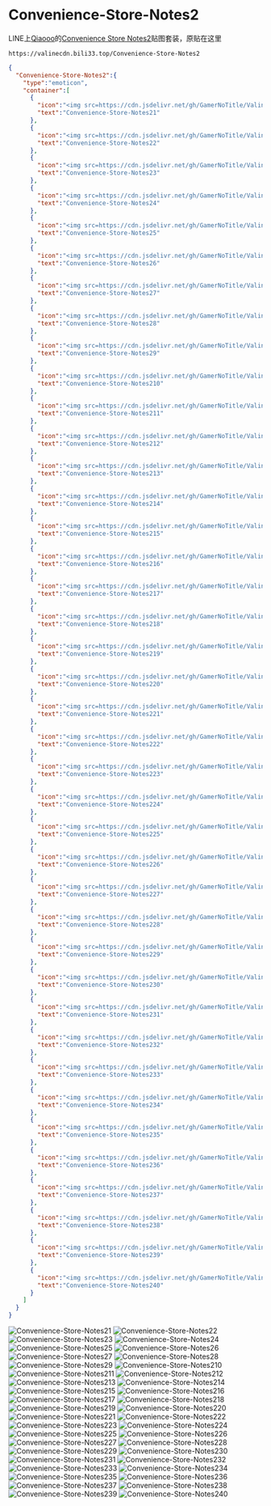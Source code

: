 # Convenience-Store-Notes2

LINE上[Qiaooo](https://store.line.me/emojishop/author/680646/zh-Hans)的[Convenience Store Notes2](https://store.line.me/emojishop/product/5ee472b6d01e105f9d4e6993/zh-Hans)贴图套装，原贴在这里

`https://valinecdn.bili33.top/Convenience-Store-Notes2`

```json
{
  "Convenience-Store-Notes2":{
    "type":"emoticon",
    "container":[
      {
        "icon":"<img src=https://cdn.jsdelivr.net/gh/GamerNoTitle/ValineCDN@master/Convenience-Store-Notes2/001.png>",
        "text":"Convenience-Store-Notes21"
      },
      {
        "icon":"<img src=https://cdn.jsdelivr.net/gh/GamerNoTitle/ValineCDN@master/Convenience-Store-Notes2/002.png>",
        "text":"Convenience-Store-Notes22"
      },
      {
        "icon":"<img src=https://cdn.jsdelivr.net/gh/GamerNoTitle/ValineCDN@master/Convenience-Store-Notes2/003.png>",
        "text":"Convenience-Store-Notes23"
      },
      {
        "icon":"<img src=https://cdn.jsdelivr.net/gh/GamerNoTitle/ValineCDN@master/Convenience-Store-Notes2/004.png>",
        "text":"Convenience-Store-Notes24"
      },
      {
        "icon":"<img src=https://cdn.jsdelivr.net/gh/GamerNoTitle/ValineCDN@master/Convenience-Store-Notes2/005.png>",
        "text":"Convenience-Store-Notes25"
      },
      {
        "icon":"<img src=https://cdn.jsdelivr.net/gh/GamerNoTitle/ValineCDN@master/Convenience-Store-Notes2/006.png>",
        "text":"Convenience-Store-Notes26"
      },
      {
        "icon":"<img src=https://cdn.jsdelivr.net/gh/GamerNoTitle/ValineCDN@master/Convenience-Store-Notes2/007.png>",
        "text":"Convenience-Store-Notes27"
      },
      {
        "icon":"<img src=https://cdn.jsdelivr.net/gh/GamerNoTitle/ValineCDN@master/Convenience-Store-Notes2/008.png>",
        "text":"Convenience-Store-Notes28"
      },
      {
        "icon":"<img src=https://cdn.jsdelivr.net/gh/GamerNoTitle/ValineCDN@master/Convenience-Store-Notes2/009.png>",
        "text":"Convenience-Store-Notes29"
      },
      {
        "icon":"<img src=https://cdn.jsdelivr.net/gh/GamerNoTitle/ValineCDN@master/Convenience-Store-Notes2/010.png>",
        "text":"Convenience-Store-Notes210"
      },
      {
        "icon":"<img src=https://cdn.jsdelivr.net/gh/GamerNoTitle/ValineCDN@master/Convenience-Store-Notes2/011.png>",
        "text":"Convenience-Store-Notes211"
      },
      {
        "icon":"<img src=https://cdn.jsdelivr.net/gh/GamerNoTitle/ValineCDN@master/Convenience-Store-Notes2/012.png>",
        "text":"Convenience-Store-Notes212"
      },
      {
        "icon":"<img src=https://cdn.jsdelivr.net/gh/GamerNoTitle/ValineCDN@master/Convenience-Store-Notes2/013.png>",
        "text":"Convenience-Store-Notes213"
      },
      {
        "icon":"<img src=https://cdn.jsdelivr.net/gh/GamerNoTitle/ValineCDN@master/Convenience-Store-Notes2/014.png>",
        "text":"Convenience-Store-Notes214"
      },
      {
        "icon":"<img src=https://cdn.jsdelivr.net/gh/GamerNoTitle/ValineCDN@master/Convenience-Store-Notes2/015.png>",
        "text":"Convenience-Store-Notes215"
      },
      {
        "icon":"<img src=https://cdn.jsdelivr.net/gh/GamerNoTitle/ValineCDN@master/Convenience-Store-Notes2/016.png>",
        "text":"Convenience-Store-Notes216"
      },
      {
        "icon":"<img src=https://cdn.jsdelivr.net/gh/GamerNoTitle/ValineCDN@master/Convenience-Store-Notes2/017.png>",
        "text":"Convenience-Store-Notes217"
      },
      {
        "icon":"<img src=https://cdn.jsdelivr.net/gh/GamerNoTitle/ValineCDN@master/Convenience-Store-Notes2/018.png>",
        "text":"Convenience-Store-Notes218"
      },
      {
        "icon":"<img src=https://cdn.jsdelivr.net/gh/GamerNoTitle/ValineCDN@master/Convenience-Store-Notes2/019.png>",
        "text":"Convenience-Store-Notes219"
      },
      {
        "icon":"<img src=https://cdn.jsdelivr.net/gh/GamerNoTitle/ValineCDN@master/Convenience-Store-Notes2/020.png>",
        "text":"Convenience-Store-Notes220"
      },
      {
        "icon":"<img src=https://cdn.jsdelivr.net/gh/GamerNoTitle/ValineCDN@master/Convenience-Store-Notes2/021.png>",
        "text":"Convenience-Store-Notes221"
      },
      {
        "icon":"<img src=https://cdn.jsdelivr.net/gh/GamerNoTitle/ValineCDN@master/Convenience-Store-Notes2/022.png>",
        "text":"Convenience-Store-Notes222"
      },
      {
        "icon":"<img src=https://cdn.jsdelivr.net/gh/GamerNoTitle/ValineCDN@master/Convenience-Store-Notes2/023.png>",
        "text":"Convenience-Store-Notes223"
      },
      {
        "icon":"<img src=https://cdn.jsdelivr.net/gh/GamerNoTitle/ValineCDN@master/Convenience-Store-Notes2/024.png>",
        "text":"Convenience-Store-Notes224"
      },
      {
        "icon":"<img src=https://cdn.jsdelivr.net/gh/GamerNoTitle/ValineCDN@master/Convenience-Store-Notes2/025.png>",
        "text":"Convenience-Store-Notes225"
      },
      {
        "icon":"<img src=https://cdn.jsdelivr.net/gh/GamerNoTitle/ValineCDN@master/Convenience-Store-Notes2/026.png>",
        "text":"Convenience-Store-Notes226"
      },
      {
        "icon":"<img src=https://cdn.jsdelivr.net/gh/GamerNoTitle/ValineCDN@master/Convenience-Store-Notes2/027.png>",
        "text":"Convenience-Store-Notes227"
      },
      {
        "icon":"<img src=https://cdn.jsdelivr.net/gh/GamerNoTitle/ValineCDN@master/Convenience-Store-Notes2/028.png>",
        "text":"Convenience-Store-Notes228"
      },
      {
        "icon":"<img src=https://cdn.jsdelivr.net/gh/GamerNoTitle/ValineCDN@master/Convenience-Store-Notes2/029.png>",
        "text":"Convenience-Store-Notes229"
      },
      {
        "icon":"<img src=https://cdn.jsdelivr.net/gh/GamerNoTitle/ValineCDN@master/Convenience-Store-Notes2/030.png>",
        "text":"Convenience-Store-Notes230"
      },
      {
        "icon":"<img src=https://cdn.jsdelivr.net/gh/GamerNoTitle/ValineCDN@master/Convenience-Store-Notes2/031.png>",
        "text":"Convenience-Store-Notes231"
      },
      {
        "icon":"<img src=https://cdn.jsdelivr.net/gh/GamerNoTitle/ValineCDN@master/Convenience-Store-Notes2/032.png>",
        "text":"Convenience-Store-Notes232"
      },
      {
        "icon":"<img src=https://cdn.jsdelivr.net/gh/GamerNoTitle/ValineCDN@master/Convenience-Store-Notes2/033.png>",
        "text":"Convenience-Store-Notes233"
      },
      {
        "icon":"<img src=https://cdn.jsdelivr.net/gh/GamerNoTitle/ValineCDN@master/Convenience-Store-Notes2/034.png>",
        "text":"Convenience-Store-Notes234"
      },
      {
        "icon":"<img src=https://cdn.jsdelivr.net/gh/GamerNoTitle/ValineCDN@master/Convenience-Store-Notes2/035.png>",
        "text":"Convenience-Store-Notes235"
      },
      {
        "icon":"<img src=https://cdn.jsdelivr.net/gh/GamerNoTitle/ValineCDN@master/Convenience-Store-Notes2/036.png>",
        "text":"Convenience-Store-Notes236"
      },
      {
        "icon":"<img src=https://cdn.jsdelivr.net/gh/GamerNoTitle/ValineCDN@master/Convenience-Store-Notes2/037.png>",
        "text":"Convenience-Store-Notes237"
      },
      {
        "icon":"<img src=https://cdn.jsdelivr.net/gh/GamerNoTitle/ValineCDN@master/Convenience-Store-Notes2/038.png>",
        "text":"Convenience-Store-Notes238"
      },
      {
        "icon":"<img src=https://cdn.jsdelivr.net/gh/GamerNoTitle/ValineCDN@master/Convenience-Store-Notes2/039.png>",
        "text":"Convenience-Store-Notes239"
      },
      {
        "icon":"<img src=https://cdn.jsdelivr.net/gh/GamerNoTitle/ValineCDN@master/Convenience-Store-Notes2/040.png>",
        "text":"Convenience-Store-Notes240"
      }
    ]
  }
}
```
![Convenience-Store-Notes21](https://valinecdn.bili33.top/Convenience-Store-Notes2/001.png)
![Convenience-Store-Notes22](https://valinecdn.bili33.top/Convenience-Store-Notes2/002.png)
![Convenience-Store-Notes23](https://valinecdn.bili33.top/Convenience-Store-Notes2/003.png)
![Convenience-Store-Notes24](https://valinecdn.bili33.top/Convenience-Store-Notes2/004.png)
![Convenience-Store-Notes25](https://valinecdn.bili33.top/Convenience-Store-Notes2/005.png)
![Convenience-Store-Notes26](https://valinecdn.bili33.top/Convenience-Store-Notes2/006.png)
![Convenience-Store-Notes27](https://valinecdn.bili33.top/Convenience-Store-Notes2/007.png)
![Convenience-Store-Notes28](https://valinecdn.bili33.top/Convenience-Store-Notes2/008.png)
![Convenience-Store-Notes29](https://valinecdn.bili33.top/Convenience-Store-Notes2/009.png)
![Convenience-Store-Notes210](https://valinecdn.bili33.top/Convenience-Store-Notes2/010.png)
![Convenience-Store-Notes211](https://valinecdn.bili33.top/Convenience-Store-Notes2/011.png)
![Convenience-Store-Notes212](https://valinecdn.bili33.top/Convenience-Store-Notes2/012.png)
![Convenience-Store-Notes213](https://valinecdn.bili33.top/Convenience-Store-Notes2/013.png)
![Convenience-Store-Notes214](https://valinecdn.bili33.top/Convenience-Store-Notes2/014.png)
![Convenience-Store-Notes215](https://valinecdn.bili33.top/Convenience-Store-Notes2/015.png)
![Convenience-Store-Notes216](https://valinecdn.bili33.top/Convenience-Store-Notes2/016.png)
![Convenience-Store-Notes217](https://valinecdn.bili33.top/Convenience-Store-Notes2/017.png)
![Convenience-Store-Notes218](https://valinecdn.bili33.top/Convenience-Store-Notes2/018.png)
![Convenience-Store-Notes219](https://valinecdn.bili33.top/Convenience-Store-Notes2/019.png)
![Convenience-Store-Notes220](https://valinecdn.bili33.top/Convenience-Store-Notes2/020.png)
![Convenience-Store-Notes221](https://valinecdn.bili33.top/Convenience-Store-Notes2/021.png)
![Convenience-Store-Notes222](https://valinecdn.bili33.top/Convenience-Store-Notes2/022.png)
![Convenience-Store-Notes223](https://valinecdn.bili33.top/Convenience-Store-Notes2/023.png)
![Convenience-Store-Notes224](https://valinecdn.bili33.top/Convenience-Store-Notes2/024.png)
![Convenience-Store-Notes225](https://valinecdn.bili33.top/Convenience-Store-Notes2/025.png)
![Convenience-Store-Notes226](https://valinecdn.bili33.top/Convenience-Store-Notes2/026.png)
![Convenience-Store-Notes227](https://valinecdn.bili33.top/Convenience-Store-Notes2/027.png)
![Convenience-Store-Notes228](https://valinecdn.bili33.top/Convenience-Store-Notes2/028.png)
![Convenience-Store-Notes229](https://valinecdn.bili33.top/Convenience-Store-Notes2/029.png)
![Convenience-Store-Notes230](https://valinecdn.bili33.top/Convenience-Store-Notes2/030.png)
![Convenience-Store-Notes231](https://valinecdn.bili33.top/Convenience-Store-Notes2/031.png)
![Convenience-Store-Notes232](https://valinecdn.bili33.top/Convenience-Store-Notes2/032.png)
![Convenience-Store-Notes233](https://valinecdn.bili33.top/Convenience-Store-Notes2/033.png)
![Convenience-Store-Notes234](https://valinecdn.bili33.top/Convenience-Store-Notes2/034.png)
![Convenience-Store-Notes235](https://valinecdn.bili33.top/Convenience-Store-Notes2/035.png)
![Convenience-Store-Notes236](https://valinecdn.bili33.top/Convenience-Store-Notes2/036.png)
![Convenience-Store-Notes237](https://valinecdn.bili33.top/Convenience-Store-Notes2/037.png)
![Convenience-Store-Notes238](https://valinecdn.bili33.top/Convenience-Store-Notes2/038.png)
![Convenience-Store-Notes239](https://valinecdn.bili33.top/Convenience-Store-Notes2/039.png)
![Convenience-Store-Notes240](https://valinecdn.bili33.top/Convenience-Store-Notes2/040.png)